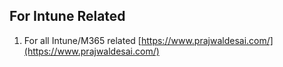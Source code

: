 ## For Intune Related

1. For all Intune/M365 related [https://www.prajwaldesai.com/](https://www.prajwaldesai.com/)
